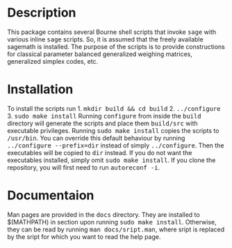 # Description

This package contains several Bourne shell scripts that invoke <tt>sage</tt> with
various inline <tt>sage</tt> scripts. So, it is assumed that the freely available
sagemath is installed. The purpose of the scripts is to provide constructions for
classical parameter balanced generalized weighing matrices, generalized simplex
codes, etc.

# Installation

To install the scripts run
    1. <tt>mkdir build && cd build</tt>
    2. <tt>../configure</tt>
    3. <tt>sudo make install</tt>
Running <tt>configure</tt> from inside the <tt>build</tt> directory will generate
the scripts and place them <tt>build/src</tt> with executable privileges. Running
<tt>sudo make install</tt> copies the scripts to <tt>/usr/bin</tt>. You can
override this default behaviour by running <tt>../configure --prefix=dir</tt>
instead of simply <tt>../configure</tt>. Then the executables will be copied to
<tt>dir</tt> instead. If you do not want the executables installed, simply omit
<tt>sudo make install</tt>. If you clone the repository, you will first need to 
run <tt>autoreconf -i</tt>.

# Documentaion

Man pages are provided in the <tt>docs</tt> directory. They are installed to
$(MATHPATH) in section upon running <tt>sudo make install</tt>. Otherwise, they
can be read by running <tt>man docs/sript.man</tt>, where sript is replaced by the
sript for which you want to read the help page.
